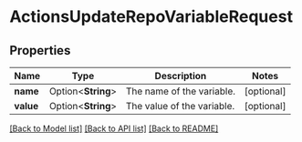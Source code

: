 # ActionsUpdateRepoVariableRequest

## Properties

Name | Type | Description | Notes
------------ | ------------- | ------------- | -------------
**name** | Option<**String**> | The name of the variable. | [optional]
**value** | Option<**String**> | The value of the variable. | [optional]

[[Back to Model list]](../README.md#documentation-for-models) [[Back to API list]](../README.md#documentation-for-api-endpoints) [[Back to README]](../README.md)



